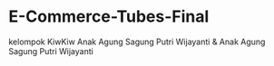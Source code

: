 # E-Commerce-Tubes-Final
kelompok KiwKiw
Anak Agung Sagung Putri Wijayanti & Anak Agung Sagung Putri Wijayanti

